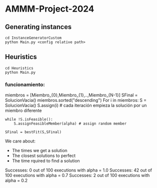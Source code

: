 # AMMM-Project-2024

## Generating instances
```
cd InstanceGeneratorCustom
python Main.py <config relative path>
```

## Heuristics
```
cd Heuristics
python Main.py
```

### funcionamiento:
miembros = [Miembro_{0},Miembro_{1},..,Miembro_{N-1}]
SFinal = SolucionVacia()
miembros.sorted("descending")
For i in miembros:
    S = SolucionVacia()
    S.assign(i) # cada iteración empieza la solución por un miembro diferente

    while !S.isFeasible():
        S.assignFeasibleMember(alpha) # assign random member

    SFinal = bestFit(S,SFinal)

We care about: 
- The times we get a solution
- The closest solutions to perfect
- The time rquired to find a solution

Successes: 0  out of 100 executions with alpha = 1.0
Successes: 42 out of 100 executions with alpha = 0.7
Successes: 2  out of 100 executions with alpha = 0.2